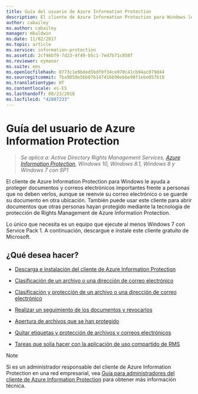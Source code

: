 ```yaml
---
title: Guía del usuario de Azure Information Protection
description: El cliente de Azure Information Protection para Windows le ayuda a proteger documentos y correos electrónicos importantes frente a personas que no deben verlos, aunque se reenvíe su correo electrónico o se guarde su documento en otra ubicación.
author: cabailey
ms.author: cabailey
manager: mbaldwin
ms.date: 11/02/2017
ms.topic: article
ms.service: information-protection
ms.assetid: 2cf46bf9-7d23-4f49-b5c1-7ed7b71c858f
ms.reviewer: eymanor
ms.suite: ems
ms.openlocfilehash: 8773c1e9bded5bdf0f34ce070c41cb94ac079d44
ms.sourcegitcommit: 7ba9850e5bb07b14741bb90ebbe98f1ebe057b10
ms.translationtype: HT
ms.contentlocale: es-ES
ms.lasthandoff: 08/23/2018
ms.locfileid: "42807233"
---
```

# <a name="azure-information-protection-user-guide"></a>Guía del usuario de Azure Information Protection

>*Se aplica a: Active Directory Rights Management Services, [Azure Information Protection](https://azure.microsoft.com/pricing/details/information-protection), Windows 10, Windows 8.1, Windows 8 y Windows 7 con SP1*

El cliente de Azure Information Protection para Windows le ayuda a proteger documentos y correos electrónicos importantes frente a personas que no deben verlos, aunque se reenvíe su correo electrónico o se guarde su documento en otra ubicación. También puede usar este cliente para abrir documentos que otras personas hayan protegido mediante la tecnología de protección de Rights Management de Azure Information Protection.

Lo único que necesita es un equipo que ejecute al menos Windows 7 con Service Pack 1. A continuación, descargue e instale este cliente gratuito de Microsoft.


## <a name="what-do-you-want-to-do"></a>¿Qué desea hacer?

- [Descarga e instalación del cliente de Azure Information Protection](install-client-app.md)

- [Clasificación de un archivo o una dirección de correo electrónico](client-classify.md)

- [Clasificación y protección de un archivo o una dirección de correo electrónico](client-classify-protect.md)

- [Realizar un seguimiento de los documentos y revocarlos](client-track-revoke.md)

- [Apertura de archivos que se han protegido](client-view-use-files.md)

- [Quitar etiquetas y protección de archivos y correos electrónicos](client-remove-label-protection.md)

- [Tareas que solía hacer con la aplicación de uso compartido de RMS](upgrade-client-app.md)


> [!NOTE]
> Si es un administrador responsable del cliente de Azure Information Protection en una red empresarial, vea [Guía para administradores del cliente de Azure Information Protection](client-admin-guide.md) para obtener más información técnica. 

